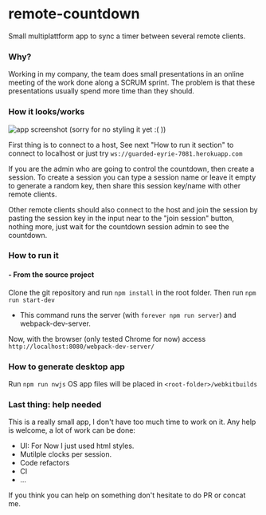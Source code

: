 # remote-countdown
Small multiplattform app to sync a timer between several remote clients.

### Why?
Working in my company, the team does small presentations in an online meeting of the work done along a SCRUM sprint. 
The problem is that these presentations usually spend more time than they should.

### How it looks/works
![app screenshot](https://raw.githubusercontent.com/pabloes/remote-countdown/master/fisrt-no-style-screenshot.png?raw=true)
(sorry for no styling it yet :( ))


First thing is to connect to a host, See next "How to run it section" to connect to localhost or just try `ws://guarded-eyrie-7081.herokuapp.com`

If you are the admin who are going to control the countdown, then create a session. To create a session you can type a session name or leave it empty to generate a random key, then share this session key/name with other remote clients.

Other remote clients should also connect to the host and join the session by pasting the session key in the input near to the "join session" button, nothing more, just wait for the countdown session admin to see the countdown. 

### How to run it
#### - From the source project
Clone the git repository and run `npm install` in the root folder.
Then run `npm run start-dev`
- This command runs the server (with `forever npm run server`) and webpack-dev-server.

Now, with the browser (only tested Chrome for now) access `http://localhost:8080/webpack-dev-server/`

### How to generate desktop app
Run `npm run nwjs`
OS app files will be placed in `<root-folder>/webkitbuilds`

### Last thing: help needed
This is a really small app, I don't have too much time to work on it. Any help is welcome, a lot of work can be done:
- UI: For Now I just used html styles.
- Mutilple clocks per session.
- Code refactors
- CI
- ...

If you think you can help on something don't hesitate to do PR or concat me.

